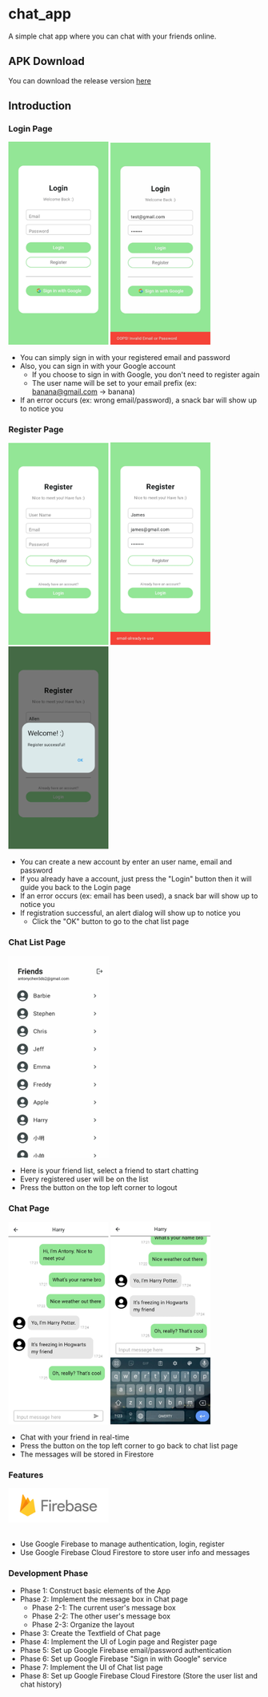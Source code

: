# chat_app

A simple chat app where you can chat with your friends online.

## APK Download
You can download the release version [here](app-release.apk)

## Introduction

### Login Page

<div style="display:inline-block">
  <img src="image/Login_page.jpg" width="200"> <img src="image/Login_page_snack_bar.jpg" width="200">
</div>
<br/>

- You can simply sign in with your registered email and password
- Also, you can sign in with your Google account
    - If you choose to sign in with Google, you don't need to register again 
    - The user name will be set to your email prefix (ex: banana@gmail.com -> banana)
- If an error occurs (ex: wrong email/password), a snack bar will show up to notice you

### Register Page

<div style="display:inline-block">
  <img src="image/Register_page.jpg" width="200"> <img src="image/Register_page_snack_bar.jpg" width="200"> <img src="image/Register_page_alert_dialog.jpg" width="200">
</div>
<br/>

- You can create a new account by enter an user name, email and password
- If you already have a account, just press the "Login" button then it will guide you back to the Login page
- If an error occurs (ex: email has been used), a snack bar will show up to notice you
- If registration successful, an alert dialog will show up to notice you
    - Click the "OK" button to go to the chat list page

### Chat List Page

<div style="display:inline-block">
  <img src="image/Chat_list_page.jpg" width="200">
</div>
<br/>

- Here is your friend list, select a friend to start chatting
- Every registered user will be on the list
- Press the button on the top left corner to logout

### Chat Page

<div style="display:inline-block">
  <img src="image/Chat_page.jpg" width="200"> <img src="image/Chat_page_with_keyboard.jpg" width="200">
</div>
<br/>

- Chat with your friend in real-time
- Press the button on the top left corner to go back to chat list page
- The messages will be stored in Firestore

### Features

<div style="display:inline-block">
  <img src="image/Firebase_logo.png" width="200">
</div>
<br/>
<br/>

- Use Google Firebase to manage authentication, login, register
- Use Google Firebase Cloud Firestore to store user info and messages

### Development Phase
- Phase 1: Construct basic elements of the App
- Phase 2: Implement the message box in Chat page
    - Phase 2-1: The current user's message box
    - Phase 2-2: The other user's message box
    - Phase 2-3: Organize the layout
- Phase 3: Create the Textfield of Chat page
- Phase 4: Implement the UI of Login page and Register page
- Phase 5: Set up Google Firebase email/password authentication 
- Phase 6: Set up Google Firebase "Sign in with Google" service
- Phase 7: Implement the UI of Chat list page
- Phase 8: Set up Google Firebase Cloud Firestore (Store the user list and chat history)